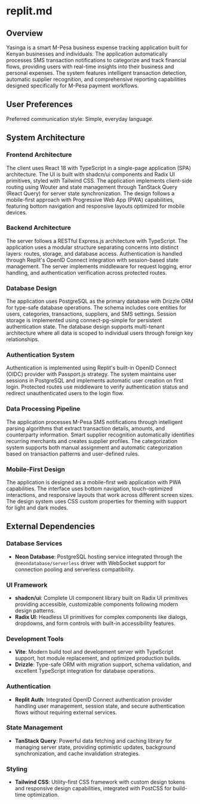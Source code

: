 # replit.md

## Overview

Yasinga is a smart M-Pesa business expense tracking application built for Kenyan businesses and individuals. The application automatically processes SMS transaction notifications to categorize and track financial flows, providing users with real-time insights into their business and personal expenses. The system features intelligent transaction detection, automatic supplier recognition, and comprehensive reporting capabilities designed specifically for M-Pesa payment workflows.

## User Preferences

Preferred communication style: Simple, everyday language.

## System Architecture

### Frontend Architecture
The client uses React 18 with TypeScript in a single-page application (SPA) architecture. The UI is built with shadcn/ui components and Radix UI primitives, styled with Tailwind CSS. The application implements client-side routing using Wouter and state management through TanStack Query (React Query) for server state synchronization. The design follows a mobile-first approach with Progressive Web App (PWA) capabilities, featuring bottom navigation and responsive layouts optimized for mobile devices.

### Backend Architecture
The server follows a RESTful Express.js architecture with TypeScript. The application uses a modular structure separating concerns into distinct layers: routes, storage, and database access. Authentication is handled through Replit's OpenID Connect integration with session-based state management. The server implements middleware for request logging, error handling, and authentication verification across protected routes.

### Database Design
The application uses PostgreSQL as the primary database with Drizzle ORM for type-safe database operations. The schema includes core entities for users, categories, transactions, suppliers, and SMS settings. Session storage is implemented using connect-pg-simple for persistent authentication state. The database design supports multi-tenant architecture where all data is scoped to individual users through foreign key relationships.

### Authentication System
Authentication is implemented using Replit's built-in OpenID Connect (OIDC) provider with Passport.js strategy. The system maintains user sessions in PostgreSQL and implements automatic user creation on first login. Protected routes use middleware to verify authentication status and redirect unauthenticated users to the login flow.

### Data Processing Pipeline
The application processes M-Pesa SMS notifications through intelligent parsing algorithms that extract transaction details, amounts, and counterparty information. Smart supplier recognition automatically identifies recurring merchants and creates supplier profiles. The categorization system supports both manual assignment and automatic categorization based on transaction patterns and user-defined rules.

### Mobile-First Design
The application is designed as a mobile-first web application with PWA capabilities. The interface uses bottom navigation, touch-optimized interactions, and responsive layouts that work across different screen sizes. The design system uses CSS custom properties for theming with support for light and dark modes.

## External Dependencies

### Database Services
- **Neon Database**: PostgreSQL hosting service integrated through the `@neondatabase/serverless` driver with WebSocket support for connection pooling and serverless compatibility.

### UI Framework
- **shadcn/ui**: Complete UI component library built on Radix UI primitives providing accessible, customizable components following modern design patterns.
- **Radix UI**: Headless UI primitives for complex components like dialogs, dropdowns, and form controls with built-in accessibility features.

### Development Tools
- **Vite**: Modern build tool and development server with TypeScript support, hot module replacement, and optimized production builds.
- **Drizzle**: Type-safe ORM with migration support, schema validation, and excellent TypeScript integration for database operations.

### Authentication
- **Replit Auth**: Integrated OpenID Connect authentication provider handling user management, session state, and secure authentication flows without requiring external services.

### State Management
- **TanStack Query**: Powerful data fetching and caching library for managing server state, providing optimistic updates, background synchronization, and cache invalidation strategies.

### Styling
- **Tailwind CSS**: Utility-first CSS framework with custom design tokens and responsive design capabilities, integrated with PostCSS for build-time optimization.